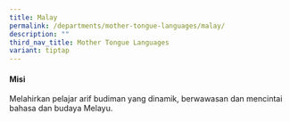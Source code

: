 ```yaml
---
title: Malay
permalink: /departments/mother-tongue-languages/malay/
description: ""
third_nav_title: Mother Tongue Languages
variant: tiptap
---
```

<h4>Misi</h4>
<p>Melahirkan pelajar arif budiman yang dinamik, berwawasan dan mencintai
bahasa dan budaya Melayu.</p>